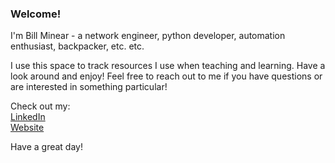 ### Welcome!

I'm Bill Minear - a network engineer, python developer, automation enthusiast, backpacker, etc. etc.

I use this space to track resources I use when teaching and learning. Have a look around and enjoy! Feel free to reach out to me if you have questions or are interested in something particular!

Check out my:  
[LinkedIn](https://linkedin.com/in/billminear)  
[Website](https://billminear.com)  

Have a great day!

